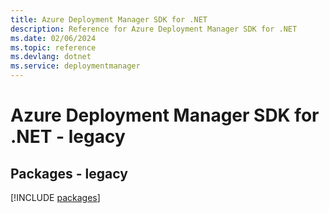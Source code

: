 ```yaml
---
title: Azure Deployment Manager SDK for .NET
description: Reference for Azure Deployment Manager SDK for .NET
ms.date: 02/06/2024
ms.topic: reference
ms.devlang: dotnet
ms.service: deploymentmanager
---
```

# Azure Deployment Manager SDK for .NET - legacy
## Packages - legacy
[!INCLUDE [packages](deployment-manager-index.md)]